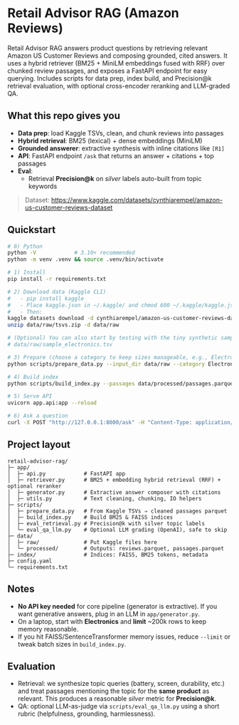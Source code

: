 # Retail Advisor RAG (Amazon Reviews)

Retail Advisor RAG answers product questions by retrieving relevant Amazon US Customer Reviews and composing grounded, cited answers. It uses a hybrid retriever (BM25 + MiniLM embeddings fused with RRF) over chunked review passages, and exposes a FastAPI endpoint for easy querying. Includes scripts for data prep, index build, and Precision@k retrieval evaluation, with optional cross-encoder reranking and LLM-graded QA.

## What this repo gives you
- **Data prep**: load Kaggle TSVs, clean, and chunk reviews into passages
- **Hybrid retrieval**: BM25 (lexical) + dense embeddings (MiniLM) 
- **Grounded answerer**: extractive synthesis with inline citations like `[R1]`
- **API**: FastAPI endpoint `/ask` that returns an answer + citations + top passages
- **Eval**:
  - Retrieval **Precision@k** on *silver* labels auto-built from topic keywords

> Dataset: https://www.kaggle.com/datasets/cynthiarempel/amazon-us-customer-reviews-dataset

## Quickstart
```bash
# 0) Python
python -V            # 3.10+ recommended
python -m venv .venv && source .venv/bin/activate

# 1) Install
pip install -r requirements.txt

# 2) Download data (Kaggle CLI)
#   - pip install kaggle
#   - Place kaggle.json in ~/.kaggle/ and chmod 600 ~/.kaggle/kaggle.json
#   - Then:
kaggle datasets download -d cynthiarempel/amazon-us-customer-reviews-dataset -p data/raw -f tsvs.zip
unzip data/raw/tsvs.zip -d data/raw

# (Optional) You can also start by testing with the tiny synthetic sample we included:
# data/raw/sample_electronics.tsv

# 3) Prepare (choose a category to keep sizes manageable, e.g., Electronics)
python scripts/prepare_data.py --input_dir data/raw --category Electronics --limit 200000

# 4) Build index
python scripts/build_index.py --passages data/processed/passages.parquet --out_dir index

# 5) Serve API
uvicorn app.api:app --reload

# 6) Ask a question
curl -X POST "http://127.0.0.1:8000/ask" -H "Content-Type: application/json"   -d '{"query":"battery life for Kindle?", "k":5, "product_filter":"Kindle"}'
```

## Project layout
```
retail-advisor-rag/
├─ app/
│  ├─ api.py            # FastAPI app
│  ├─ retriever.py      # BM25 + embedding hybrid retrieval (RRF) + optional reranker
│  ├─ generator.py      # Extractive answer composer with citations
│  ├─ utils.py          # Text cleaning, chunking, IO helpers
├─ scripts/
│  ├─ prepare_data.py   # From Kaggle TSVs ⇒ cleaned passages parquet
│  ├─ build_index.py    # Build BM25 & FAISS indices
│  ├─ eval_retrieval.py # Precision@k with silver topic labels
│  └─ eval_qa_llm.py    # Optional LLM grading (OpenAI), safe to skip
├─ data/
│  ├─ raw/              # Put Kaggle files here
│  └─ processed/        # Outputs: reviews.parquet, passages.parquet
├─ index/               # Indices: FAISS, BM25 tokens, metadata
├─ config.yaml
└─ requirements.txt
```

## Notes
- **No API key needed** for core pipeline (generator is extractive). If you want generative answers, plug in an LLM in `app/generator.py`.
- On a laptop, start with **Electronics** and **limit** ~200k rows to keep memory reasonable.
- If you hit FAISS/SentenceTransformer memory issues, reduce `--limit` or tweak batch sizes in `build_index.py`.

## Evaluation
- Retrieval: we synthesize topic queries (battery, screen, durability, etc.) and treat passages mentioning the topic for the **same product** as relevant. This produces a reasonable *silver* metric for **Precision@k**.
- QA: optional LLM-as-judge via `scripts/eval_qa_llm.py` using a short rubric (helpfulness, grounding, harmlessness).
